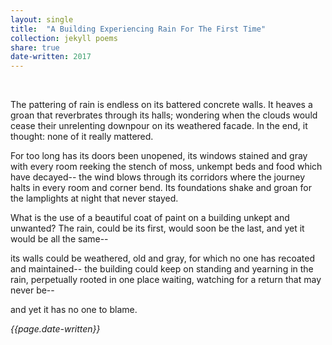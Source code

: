```yaml
---
layout: single
title:  "A Building Experiencing Rain For The First Time" 
collection: jekyll poems
share: true
date-written: 2017
---
```


&nbsp;
&nbsp;

<p>
The pattering of rain is endless on its battered concrete walls. It heaves a groan that reverbrates through its halls; wondering when the clouds would cease their unrelenting downpour on its weathered facade.
In the end, it thought: none of it really mattered.
</p>

<p>
For too long has its doors been unopened, its windows stained and gray with every room reeking the stench of moss, unkempt beds and food which have decayed--
the wind blows through its corridors where the journey halts in every room and corner bend. Its foundations shake and groan for the lamplights at night that never stayed.
</p>

<p>
What is the use of a beautiful coat of paint on a building unkept and unwanted? The rain, could be its first, would soon be the last, and yet it would be all the same--
</p>

<p>
its walls could be weathered, old and gray, for which no one has recoated and maintained--
the building could keep on standing and yearning in the rain, perpetually rooted in one place waiting, watching for a return that may never be--
</p>

<p>
and yet it has no one to blame.
</p>


<em> {{page.date-written}} </em>